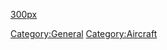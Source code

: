 [300px](image:Ufo_bomber.jpg "wikilink")

[Category:General](Category:General "wikilink")
[Category:Aircraft](Category:Aircraft "wikilink")